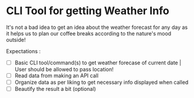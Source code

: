 # CLI Tool for getting Weather Info
It's not a bad idea to get an idea about the weather forecast for any day as it helps us to plan our coffee breaks according to the nature's mood outside!

Expectations :

- [ ] Basic CLI tool/command(s) to get weather forecase of current date | User should be allowed to pass location!
- [ ] Read data from making an API call
- [ ] Organize data as per liking to get necessary info displayed when called
- [ ] Beautify the result a bit (optional)
